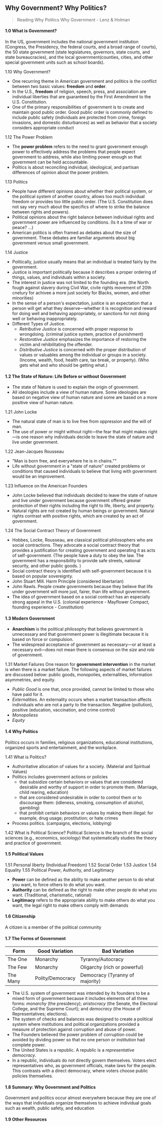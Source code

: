 ## Why Government? Why Politics?

>Reading
Why Politics Why Government - Lenz & Holman

#### 1.0 What is Government?
In the US, government includes the national government institution (Congress, the Presidency, the federal courts, and a broad range of courts), the 50 state government (state legislatures, governors, state courts, and state bureaucracies), and the local government(counties, cities, and other special government units such as school boards).

1.10 Why Government?
+ One recurring theme in American government and politics is the conflict between two basic values: **freedom** and **order**.
+ In the U.S., **freedom** of religion, speech, press, and association are individual liberties that are guaranteed by the First Amendment to the U.S. Constitution.
+ One of the primary responsibilities of government is to create and maintain good public order. Good public order is commonly defined to include public safety (individuals are protected from crime, foreign invasions, and domestic disturbances) as well as behavior that a society considers appropriate conduct

1.12 The Power Problem
+ The **power problem** refers to the need to grant government enough power to effectively address the problems that people expect government to address, while also limiting power enough so that government can be held accountable.
+ Politics is about reconciling individual, ideological, and partisan differences of opinion about the power problem.

1.13 Politics
+ People have different opinions about whether their political system, or the political system of another country, allows too much individual freedom or provides too little public order. (The U.S. Constitution does not say very much about the specifics of where to strike the balance between rights and powers).
+ Political opinions about the right balance between individual rights and government power are influenced by conditions. (Is it a time of war or peace? ...)
+ American politics is often framed as debates about the size of government. These debates are familiar arguments about big government versus small government.

1.14 Justice
+ Politically, justice usually means that an individual is treated fairly by the government.
+ Justice is important politically because it describes a proper ordering of things, values, and individuals within a society.
+ The interest in justice was not limited to the founding era. (the North fough against slavery during Civil War, civile rights movement of 20th cnetury for achivee a more just society for Blacks, women, and other minorities)
+ In the sense of a person's expectation, justice is an expectation that a person will get what they deserve—whether it is recognition and reward for doing well and behaving appropriately, or sanctions for not doing well or behaving inappropriately.
+ Different Types of Justice.
  + _Retributive Justice_ is concerned with proper response to wrongdoing. (criminal justice system, practice of punishment)
  + _Restorative Justice_ emphasizes the importance of restoring the victim and rehibilitating the offender.
  + _Distributive Justice_ is concerned with the proper distribution of values or valuables among the individual or groups in a society. (Income, wealth, food, health care, tax break, or property). (Who gets what and who should be getting what.)

#### 1.2 The State of Nature: Life Before or without Government
+ The state of Nature is used to explain the origin of government.
+ All ideologies include a view of human nature. Some ideologies are based on negative view of human nature and some are based on a more positive view of human nature.

1.21 John Locke
+ The natural state of man is to live free from oppression and the will of man.
+ The use of power or might without right—the fear that might makes right—is one reason why individuals decide to leave the state of nature and live under government.

1.22 Jean-Jacques Rousseau
+ "Man is born free, and everywhere he is in chains.""
+ Life without government in a "state of nature" created problems or conditions that caused individuals to believe that living with government would be an improvement.

1.23 Influence on the American Founders
+ John Locke believed that individuals decided to leave the state of nature and live under government because government offered greater protection of their rights including the right to life, liberty, and property.
+ Natural rights are not created by human beings or government. Natural rights
contrast with positive rights, which are created by an act of government.

1.24 The Social Contract Theory of Government
+ Hobbes, Locke, Rousseau, are classical political philosophers who are social contractions. They advocate a social contract theory that provides a justification for creating government and operating it as acts of self-government. (The people have a duty to obey the law. The government has a responsibility to provide safe streets, national security, and other public goods. )
+ Social contract theory is identified with self-government because it is based on popular sovereignty.
+ John Stuart Mill. Harm Principle (considered libertarian)
+ John Rawls. People create governments because they believe that life under government will more just, fairer, than life without government.
+ The idea of government based on a social contract has an especially strong appeal in the U.S. (colonial experience - Mayflower Compact, founding experience - Constitution)

#### 1.3 Modern Government
+ **Anarchism** is the political philosophy that believes government is unnecessary and that government power is illegitimate because it is based on force or compulsion.
+  The widespread acceptance of government as necessary—or at least a necessary
evil—does not mean there is consensus on the _size_ and _role_ of government.

1.31 Market Failures
One reason for **government intervention** in the market is when there is a market failure. The following aspects of market failures are discussed below: public goods, monopolies, externalities, information asymmetries, and equity.
+ _Public Good_ is one that, once provided, cannot be limited to those who have paid for it.
+ _Externalities_. An externality occurs when a market transaction affects individuals who are not a party to the transaction. Negative (pollution), positive (education, vaccination, and crime control)
+ _Monopoliess_
+ _Equity_

#### 1.4 Why Politics
Politics occurs in families, religious organizations, educational institutions, organized sports and entertainment, and the workplace.

1.41 What is Politics?
+ Authoritative allocation of values for a society. (Material and Spiritual Values)
+ Politics includes government actions or policies
  + that subsidize certain behaviors or values that are considered desirable and worthy of support in order to promote them. (Marriage, child rearing, education)
  + that are considered undesirable in order to control them or to discourage them: (idleness, smoking, consumption of alcohol, gambling)
  + that prohibit certain behaviors or values by making them illegal: for example, drug usage; prostitution; or hate crimes
+ Process politics. (campaigns, elections, lobbying)

1.42 What is Political Science?
Political Science is the branch of the social sciences (e.g., economics, sociology) that systematically studies the theory and practice of government.

#### 1.5 Political Values
1.51 Personal liberty (Individual Freedom)
1.52 Social Order
1.53 Justice
1.54 Equality
1.55 Political Power, Authority, and Legitimacy
+ **Power** can be defined as the ability to make another person to do what you want, to force others to do what you want.
+ **Authority** can be defined as the right to make other people do what you want. (Traditional, charismatic, rational)
+ **Legitimacy** refers to the appropriate ability to make others do what you want, the legal right to make others comply with demands

#### 1.6 Citizenship
A citizen is a member of the political community

#### 1.7 The Forms of Government
| Form     | Good Variation | Bad Variation |
|----------|----------------|---------------|
|The One   | Monarchy       | Tyranny/Autocracy |
|The Few   | Monarchy       | Oligarchy (rich or powerful) |
|The Many  | Polity/Democracy | Democracy (Tyranny of majority) |
+ The U.S. system of government was intended by its founders to be a mixed form of government because it includes elements of all three forms: _monarchy_ (the presidency); _aristocracy_ (the Senate, the Electoral College, and the Supreme Court); and _democracy_ (the House of Representatives; elections).
+ The system of checks and balances was designed to create a political system where institutions and political organizations provided a measure of protection against corruption and abuse of power.
+ The Founders believed the power problem of corruption could be avoided by dividing power so that no one person or institution had complete power.
+ The United States is a republic. A republic is a _representative democracy_.
+ In a republic, individuals do not directly govern themselves. Voters elect
representatives who, as government officials, make laws for the people. This contrasts with a direct democracy, where voters choose public policies themselves.

#### 1.8 Summary: Why Government and Politics
Government and politics occur almost everywhere because they are one of the ways that individuals organize themselves to achieve individual goals such as wealth, public safety, and education

#### 1.9 Other Resources
